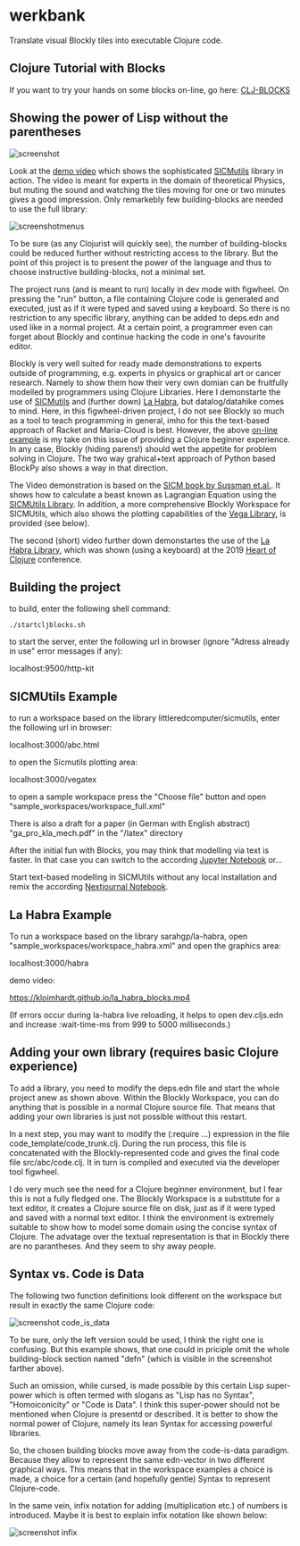 # werkbank

Translate visual Blockly tiles into executable Clojure code.

## Clojure Tutorial with Blocks

If you want to try your hands on some blocks on-line, go here: [CLJ-BLOCKS](https://kloimhardt.github.io/clj_blocks.html)

## Showing the power of Lisp without the parentheses

![screenshot](https://kloimhardt.github.io/werkbank_fullscreen.png)

Look at the [demo video](https://kloimhardt.github.io/driven_pendulum.mp4) which shows the sophisticated [SICMutils](https://github.com/littleredcomputer/sicmutils) library in action. The video is meant for experts in the domain of theoretical Physics, but muting the sound and watching the tiles moving for one or two minutes gives a good impression. Only remarkebly few building-blocks are needed to use the full library:

![screenshotmenus](https://kloimhardt.github.io/werkbank_menus.png)

To be sure (as any Clojurist will quickly see), the number of building-blocks could be reduced further without restricting access to the library. But the point of this project is to present the power of the language and thus to choose instructive building-blocks, not a minimal set.

The project runs (and is meant to run) locally in dev mode with figwheel. On pressing the "run" button, a file containing Clojure code is generated and executed, just as if it were typed and saved using a keyboard. So there is no restriction to any specific library, anything can be added to deps.edn and used like in a normal project. At a certain point, a programmer even can forget about Blockly and continue hacking the code in one's favourite editor.

Blockly is very well suited for ready made demonstrations to experts outside of programming, e.g. experts in physics or graphical art or cancer research. Namely to show them how their very own domian can be fruitfully modelled by programmers using Clojure Libraries. Here I demonstarte the use of [SICMutils](https://github.com/littleredcomputer/sicmutils) and (further down) [La Habra](https://github.com/sarahgp/la-habra), but datalog/datahike comes to mind. Here, in this figwheel-driven project, I do not see Blockly so much as a tool to teach programming in general, imho for this the text-based approach of Racket and Maria-Cloud is best. However, the above [on-line example](https://kloimhardt.github.io/clj_blocks.html) is my take on this issue of providing a Clojure beginner experience. In any case, Blockly (hiding parens!) should wet the appetite for problem solving in Clojure. The two way grahical+text approach of Python based BlockPy also shows a way in that direction.

The Video demonstration is based on the [SICM book by Sussman  et.al.](https://mitpress.mit.edu/sites/default/files/titles/content/sicm_edition_2/book.html). It shows how to calculate a beast known as Lagrangian Equation using the [SICMUtils Library](https://github.com/littleredcomputer/sicmutils). In addition, a more comprehensive Blockly Workspace for SICMUtils, which also shows the plotting capabilities of the [Vega Library](https://vega.github.io/vega), is provided (see below). 

The second (short) video further down demonstartes the use of the [La Habra Library](https://github.com/sarahgp/la-habra), which was shown (using a keyboard) at the 2019 [Heart of Clojure](https://www.youtube.com/watch?v=F4pozY_RF5c) conference.

## Building the project

to build, enter the following shell command:

    ./startcljblocks.sh

to start the server, enter the following url in browser (ignore "Adress already in use" error messages if any):

localhost:9500/http-kit

## SICMUtils Example

to run a workspace based on the library littleredcomputer/sicmutils, enter the following url in browser:

localhost:3000/abc.html

to open the Sicmutils plotting area:

localhost:3000/vegatex

to open a sample workspace press the "Choose file" button and open "sample_workspaces/workspace_full.xml"

There is also a draft for a paper (in German with English abstract) "ga_pro_kla_mech.pdf" in the "/latex" directory

After the initial fun with Blocks, you may think that modelling via text is faster. In that case you can switch to the according [Jupyter Notebook](https://github.com/kloimhardt/sicmutils/blob/master/jupyter/book-examples-lab.ipynb) or...

Start text-based modelling in SICMUtils without any local installation and remix the according [Nextjournal Notebook](https://nextjournal.com/SICM_in_Clojure/structure-and-interpretation-of-classical-mechanics-in-clojure).

## La Habra Example

To run a workspace based on the library sarahgp/la-habra, open "sample_workspaces/workspace_habra.xml" and open the graphics area:

localhost:3000/habra

demo video:

https://kloimhardt.github.io/la_habra_blocks.mp4

(If errors occur during la-habra live reloading, it helps to open dev.cljs.edn and increase :wait-time-ms from  999 to 5000 milliseconds.)

## Adding your own library (requires basic Clojure experience)

To add a library, you need to modify the deps.edn file and start the whole project anew as shown above. Within the Blockly Workspace, you can do anything that is possible in a normal Clojure source file. That means that adding your own libraries is just not possible without this restart.

In a next step, you may want to modify the (:require ...) expression in the file code_template/code_trunk.clj. During the run process, this file is concatenated with the Blockly-represented code and gives the final code file src/abc/code.clj. It in turn is compiled and executed via the developer tool figwheel.

I do very much see the need for a Clojure beginner environment, but I fear this is not a fully fledged one. The Blockly Workspace is a substitute for a text editor, it creates a Clojure source file on disk, just as if it were typed and saved with a normal text editor. I think the environment is extremely suitable to show how to model some domain using the concise syntax of Clojure. The advatage over the textual representation is that in Blockly there are no parantheses. And they seem to shy away people.

## Syntax vs. Code is Data

The following two function definitions look different on the workspace but result in exactly the same Clojure code:

![screenshot code_is_data](https://kloimhardt.github.io/code_is_data.png)

To be sure, only the left version sould be used, I think the right one is confusing. But this example shows, that one could in priciple omit the whole building-block section named "defn" (which is visible in the screenshot farther above).

Such an omission, while cursed, is made possible by this certain Lisp super-power which is often termed with slogans as "Lisp has no Syntax", "Homoiconicity" or "Code is Data". I think this super-power should not be mentioned when Clojure is presentd or described. It is better to show the normal power of Clojure, namely its lean Syntax for accessing powerful libraries.

So, the chosen building blocks move away from the code-is-data paradigm. Because they allow to represent the same edn-vector in two different graphical ways. This means that in the workspace examples a choice is made, a choice for a certain (and hopefully gentle) Syntax to represent Clojure-code.

In the same vein, infix notation for adding (multiplication etc.) of numbers is introduced. Maybe it is best to explain infix notation like shown below:

![screenshot infix](https://kloimhardt.github.io/infix.png)
